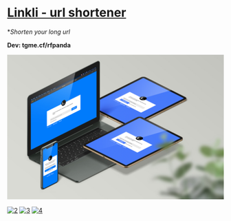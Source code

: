 # [Linkli - url shortener](https://linkli.ga)

**Shorten your long url*

**Dev: tgme.cf/rfpanda**

[![1](https://github.com/RFPanda/linkli/blob/main/assets/main.jpg)](https://linkli.ga)

[![2](https://github.com/RFPanda/tgme.github.io/blob/main/assets/.jpeg)](https://tgme.cf)
[![3](https://github.com/RFPanda/tgme.github.io/blob/main/assets/.jpeg)](https://tgme.cf)
[![4](https://github.com/RFPanda/tgme.github.io/blob/main/assets/.jpeg)](https://tgme.cf)
